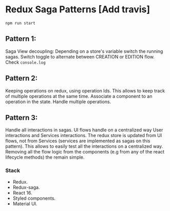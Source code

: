# Redux Saga Patterns [Add travis]

```
npm run start
```

## Pattern 1:
  Saga View decoupling:
    Depending on a store's variable switch the running sagas.
    Switch toggle to alternate between CREATION or EDITION flow. Check `console.log`  
    

## Pattern 2:
  Keeping operations on redux, using operation Ids. This allows to keep track of multiple operations at the same time.
  Associate a component to an operation in the state. Handle multiple operations.
  
## Pattern 3:
  Handle all interactions in sagas. UI flows handle on a centralized way User interactions and Services interactions.
  The redux store is updated from UI flows, not from Services (services are implemented as sagas on this pattern).
  This allows to easily test all the interactions on a centralized way. Removing all the flow logic from the components
  (e.g from any of the react lifecycle methods) the remain simple.    
    

### Stack

* Redux.
* Redux-saga.
* React 16.
* Styled components.
* Material UI.